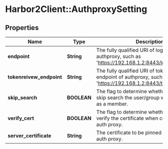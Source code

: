 # Harbor2Client::AuthproxySetting

## Properties
Name | Type | Description | Notes
------------ | ------------- | ------------- | -------------
**endpoint** | **String** | The fully qualified URI of login endpoint of authproxy, such as &#39;https://192.168.1.2:8443/login&#39; | [optional] 
**tokenreivew_endpoint** | **String** | The fully qualified URI of token review endpoint of authproxy, such as &#39;https://192.168.1.2:8443/tokenreview&#39; | [optional] 
**skip_search** | **BOOLEAN** | The flag to determine whether Harbor can skip search the user/group when adding him as a member. | [optional] 
**verify_cert** | **BOOLEAN** | The flag to determine whether Harbor should verify the certificate when connecting to the auth proxy. | [optional] 
**server_certificate** | **String** | The certificate to be pinned when connecting auth proxy. | [optional] 


